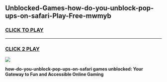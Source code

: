 
## Unblocked-Games-how-do-you-unblock-pop-ups-on-safari-Play-Free-mwmyb
<h3>
<a href="https://premium76.site?title=how-do-you-unblock-pop-ups-on-safari&ref=23A">CLICK TO PLAY</a></h3>
<hr>

<h3>
<a href="https://premium76.site?title=how-do-you-unblock-pop-ups-on-safari&ref=23A">CLICK 2 PLAY</a>
  
</h3>

<a href="https://premium76.site?title=how-do-you-unblock-pop-ups-on-safari&ref=23A"><img src="https://clearcache.store/games.png"></a>


**how-do-you-unblock-pop-ups-on-safari games unblocked: Your Gateway to Fun and Accessible Online Gaming**
